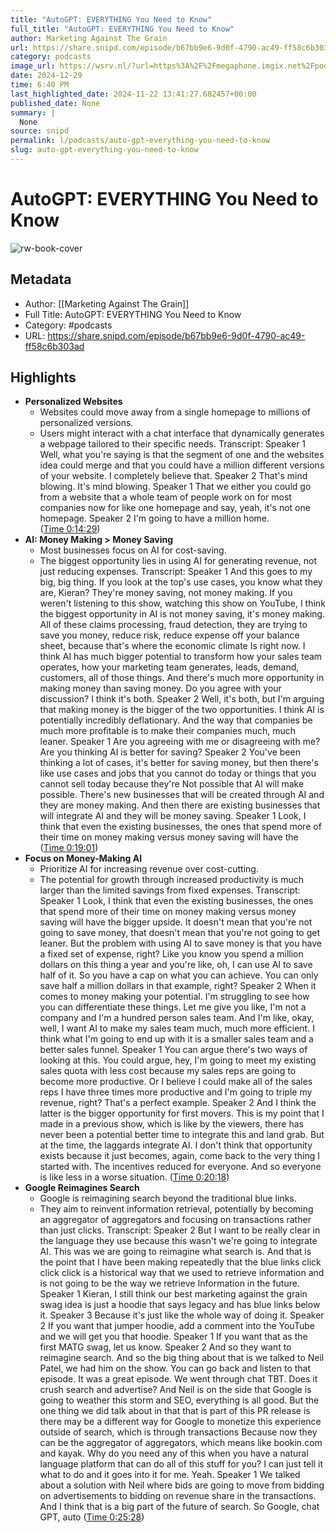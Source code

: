 ```yaml
---
title: "AutoGPT: EVERYTHING You Need to Know"
full_title: "AutoGPT: EVERYTHING You Need to Know"
author: Marketing Against The Grain
url: https://share.snipd.com/episode/b67bb9e6-9d0f-4790-ac49-ff58c6b303ad
category: podcasts
image_url: https://wsrv.nl/?url=https%3A%2F%2Fmegaphone.imgix.net%2Fpodcasts%2F6a1c6e3c-af7c-11ec-a955-fb60e2a1bf27%2Fimage%2FMAT_-_Show_Tile_3000x3000.png%3Fixlib%3Drails-4.3.1%26max-w%3D3000%26max-h%3D3000%26fit%3Dcrop%26auto%3Dformat%2Ccompress&w=100&h=100
date: 2024-12-29
time: 6:40 PM
last_highlighted_date: 2024-11-22 13:41:27.682457+00:00
published_date: None
summary: |
  None
source: snipd
permalink: l/podcasts/auto-gpt-everything-you-need-to-know
slug: auto-gpt-everything-you-need-to-know
---
```

# AutoGPT: EVERYTHING You Need to Know

![rw-book-cover](https://wsrv.nl/?url=https%3A%2F%2Fmegaphone.imgix.net%2Fpodcasts%2F6a1c6e3c-af7c-11ec-a955-fb60e2a1bf27%2Fimage%2FMAT_-_Show_Tile_3000x3000.png%3Fixlib%3Drails-4.3.1%26max-w%3D3000%26max-h%3D3000%26fit%3Dcrop%26auto%3Dformat%2Ccompress&w=100&h=100)

## Metadata
- Author: [[Marketing Against The Grain]]
- Full Title: AutoGPT: EVERYTHING You Need to Know
- Category: #podcasts
- URL: https://share.snipd.com/episode/b67bb9e6-9d0f-4790-ac49-ff58c6b303ad

## Highlights
- **Personalized Websites**
  - Websites could move away from a single homepage to millions of personalized versions.
  - Users might interact with a chat interface that dynamically generates a webpage tailored to their specific needs.
  Transcript:
  Speaker 1
  Well, what you're saying is that the segment of one and the websites idea could merge and that you could have a million different versions of your website. I completely believe that.
  Speaker 2
  That's mind blowing. It's mind blowing.
  Speaker 1
  That we either you could go from a website that a whole team of people work on for most companies now for like one homepage and say, yeah, it's not one homepage.
  Speaker 2
  I'm going to have a million home. ([Time 0:14:29](https://share.snipd.com/snip/e2438c90-9fee-4d52-9d32-0bb9884fb054))
- **AI: Money Making > Money Saving**
  - Most businesses focus on AI for cost-saving.
  - The biggest opportunity lies in using AI for generating revenue, not just reducing expenses.
  Transcript:
  Speaker 1
  And this goes to my big, big thing. If you look at the top's use cases, you know what they are, Kieran? They're money saving, not money making. If you weren't listening to this show, watching this show on YouTube, I think the biggest opportunity in AI is not money saving, it's money making. All of these claims processing, fraud detection, they are trying to save you money, reduce risk, reduce expense off your balance sheet, because that's where the economic climate Is right now. I think AI has much bigger potential to transform how your sales team operates, how your marketing team generates, leads, demand, customers, all of those things. And there's much more opportunity in making money than saving money. Do you agree with your discussion? I think it's both.
  Speaker 2
  Well, it's both, but I'm arguing that making money is the bigger of the two opportunities. I think AI is potentially incredibly deflationary. And the way that companies be much more profitable is to make their companies much, much leaner.
  Speaker 1
  Are you agreeing with me or disagreeing with me? Are you thinking AI is better for saving?
  Speaker 2
  You've been thinking a lot of cases, it's better for saving money, but then there's like use cases and jobs that you cannot do today or things that you cannot sell today because they're Not possible that AI will make possible. There's new businesses that will be created through AI and they are money making. And then there are existing businesses that will integrate AI and they will be money saving.
  Speaker 1
  Look, I think that even the existing businesses, the ones that spend more of their time on money making versus money saving will have the ([Time 0:19:01](https://share.snipd.com/snip/54e4a9d8-9d76-4568-8eb9-cb2789371427))
- **Focus on Money-Making AI**
  - Prioritize AI for increasing revenue over cost-cutting.
  - The potential for growth through increased productivity is much larger than the limited savings from fixed expenses.
  Transcript:
  Speaker 1
  Look, I think that even the existing businesses, the ones that spend more of their time on money making versus money saving will have the bigger upside. It doesn't mean that you're not going to save money, that doesn't mean that you're not going to get leaner. But the problem with using AI to save money is that you have a fixed set of expense, right? Like you know you spend a million dollars on this thing a year and you're like, oh, I can use AI to save half of it. So you have a cap on what you can achieve. You can only save half a million dollars in that example, right?
  Speaker 2
  When it comes to money making your potential. I'm struggling to see how you can differentiate these things. Let me give you like, I'm not a company and I'm a hundred person sales team. And I'm like, okay, well, I want AI to make my sales team much, much more efficient. I think what I'm going to end up with it is a smaller sales team and a better sales funnel.
  Speaker 1
  You can argue there's two ways of looking at this. You could argue, hey, I'm going to meet my existing sales quota with less cost because my sales reps are going to become more productive. Or I believe I could make all of the sales reps I have three times more productive and I'm going to triple my revenue, right? That's a perfect example.
  Speaker 2
  And I think the latter is the bigger opportunity for first movers. This is my point that I made in a previous show, which is like by the viewers, there has never been a potential better time to integrate this and land grab. But at the time, the laggards integrate AI. I don't think that opportunity exists because it just becomes, again, come back to the very thing I started with. The incentives reduced for everyone. And so everyone is like less in a worse situation. ([Time 0:20:18](https://share.snipd.com/snip/39cac50f-f4c5-4ff9-a194-a05152ebbc6b))
- **Google Reimagines Search**
  - Google is reimagining search beyond the traditional blue links.
  - They aim to reinvent information retrieval, potentially by becoming an aggregator of aggregators and focusing on transactions rather than just clicks.
  Transcript:
  Speaker 2
  But I want to be really clear in the language they use because this wasn't we're going to integrate AI. This was we are going to reimagine what search is. And that is the point that I have been making repeatedly that the blue links click click click is a historical way that we used to retrieve information and is not going to be the way we retrieve Information in the future.
  Speaker 1
  Kieran, I still think our best marketing against the grain swag idea is just a hoodie that says legacy and has blue links below it.
  Speaker 3
  Because it's just like the whole way of doing it.
  Speaker 2
  If you want that jumper hoodie, add a comment into the YouTube and we will get you that hoodie.
  Speaker 1
  If you want that as the first MATG swag, let us know.
  Speaker 2
  And so they want to reimagine search. And so the big thing about that is we talked to Neil Patel, we had him on the show. You can go back and listen to that episode. It was a great episode. We went through chat TBT. Does it crush search and advertise? And Neil is on the side that Google is going to weather this storm and SEO, everything is all good. But the one thing we did talk about in that that is part of this PR release is there may be a different way for Google to monetize this experience outside of search, which is through transactions Because now they can be the aggregator of aggregators, which means like bookin.com and kayak. Why do you need any of this when you have a natural language platform that can do all of this stuff for you? I can just tell it what to do and it goes into it for me. Yeah.
  Speaker 1
  We talked about a solution with Neil where bids are going to move from bidding on advertisements to bidding on revenue share in the transactions. And I think that is a big part of the future of search. So Google, chat GPT, auto ([Time 0:25:28](https://share.snipd.com/snip/dc85c3c0-2172-4df1-a1f0-69ef4bdba66b))


